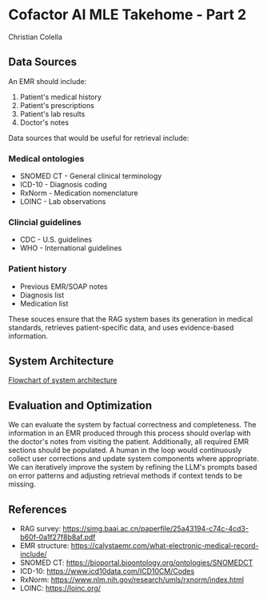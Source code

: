 # Cofactor AI MLE Takehome - Part 2
Christian Colella

## Data Sources
An EMR should include:
1. Patient's medical history
2. Patient's prescriptions
3. Patient's lab results
4. Doctor's notes

Data sources that would be useful for retrieval include:

### Medical ontologies
* SNOMED CT - General clinical terminology
* ICD-10 - Diagnosis coding
* RxNorm - Medication nomenclature
* LOINC - Lab observations

### Clincial guidelines
* CDC - U.S. guidelines
* WHO - International guidelines

### Patient history
* Previous EMR/SOAP notes
* Diagnosis list
* Medication list

These souces ensure that the RAG system bases its generation in medical standards, retrieves patient-specific data, and uses evidence-based information.

## System Architecture

[Flowchart of system architecture](./flowcharts/q2.png)

## Evaluation and Optimization

We can evaluate the system by factual correctness and completeness. The information in an EMR produced through this process should overlap with the doctor's notes from visiting the patient. Additionally, all required EMR sections should be populated. A human in the loop would continuously collect user corrections and update system components where appropriate. We can iteratively improve the system by refining the LLM's prompts based on error patterns and adjusting retrieval methods if context tends to be missing.

## References
* RAG survey: https://simg.baai.ac.cn/paperfile/25a43194-c74c-4cd3-b60f-0a1f27f8b8af.pdf
* EMR structure: https://calystaemr.com/what-electronic-medical-record-include/
* SNOMED CT: https://bioportal.bioontology.org/ontologies/SNOMEDCT
* ICD-10: https://www.icd10data.com/ICD10CM/Codes
* RxNorm: https://www.nlm.nih.gov/research/umls/rxnorm/index.html
* LOINC: https://loinc.org/
